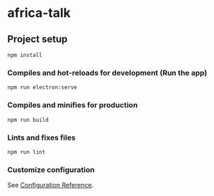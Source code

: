 # africa-talk

## Project setup
```
npm install
```

### Compiles and hot-reloads for development (Run the app)
```
npm run electron:serve
```

### Compiles and minifies for production
```
npm run build
```

### Lints and fixes files
```
npm run lint
```


### Customize configuration
See [Configuration Reference](https://cli.vuejs.org/config/).
